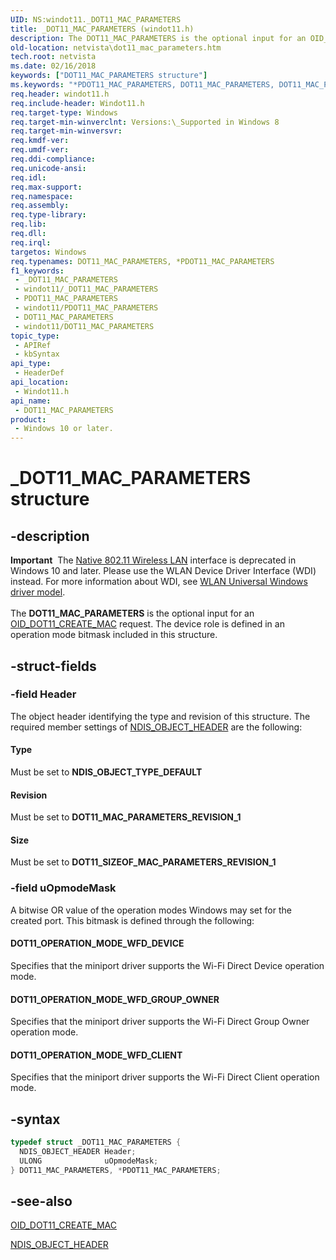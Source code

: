 ```yaml
---
UID: NS:windot11._DOT11_MAC_PARAMETERS
title: _DOT11_MAC_PARAMETERS (windot11.h)
description: The DOT11_MAC_PARAMETERS is the optional input for an OID_DOT11_CREATE_MAC request. The device role is defined in an operation mode bitmask included in this structure.
old-location: netvista\dot11_mac_parameters.htm
tech.root: netvista
ms.date: 02/16/2018
keywords: ["DOT11_MAC_PARAMETERS structure"]
ms.keywords: "*PDOT11_MAC_PARAMETERS, DOT11_MAC_PARAMETERS, DOT11_MAC_PARAMETERS structure [Network Drivers Starting with Windows Vista], PDOT11_MAC_PARAMETERS, PDOT11_MAC_PARAMETERS structure pointer [Network Drivers Starting with Windows Vista], Revision, Size, Type, _DOT11_MAC_PARAMETERS, netvista.dot11_mac_parameters, windot11/DOT11_MAC_PARAMETERS, windot11/PDOT11_MAC_PARAMETERS"
req.header: windot11.h
req.include-header: Windot11.h
req.target-type: Windows
req.target-min-winverclnt: Versions:\_Supported in Windows 8
req.target-min-winversvr: 
req.kmdf-ver: 
req.umdf-ver: 
req.ddi-compliance: 
req.unicode-ansi: 
req.idl: 
req.max-support: 
req.namespace: 
req.assembly: 
req.type-library: 
req.lib: 
req.dll: 
req.irql: 
targetos: Windows
req.typenames: DOT11_MAC_PARAMETERS, *PDOT11_MAC_PARAMETERS
f1_keywords:
 - _DOT11_MAC_PARAMETERS
 - windot11/_DOT11_MAC_PARAMETERS
 - PDOT11_MAC_PARAMETERS
 - windot11/PDOT11_MAC_PARAMETERS
 - DOT11_MAC_PARAMETERS
 - windot11/DOT11_MAC_PARAMETERS
topic_type:
 - APIRef
 - kbSyntax
api_type:
 - HeaderDef
api_location:
 - Windot11.h
api_name:
 - DOT11_MAC_PARAMETERS
product:
 - Windows 10 or later.
---
```


# _DOT11_MAC_PARAMETERS structure


## -description

<div class="alert"><b>Important</b>  The <a href="/previous-versions/windows/hardware/wireless/ff560689(v=vs.85)">Native 802.11 Wireless LAN</a> interface is deprecated in Windows 10 and later. Please use the WLAN Device Driver Interface (WDI) instead. For more information about WDI, see <a href="/windows-hardware/drivers/network/wifi-universal-driver-model">WLAN Universal Windows driver model</a>.</div><div> </div>The <b>DOT11_MAC_PARAMETERS</b> is the optional input for an <a href="/windows-hardware/drivers/network/oid-dot11-create-mac">OID_DOT11_CREATE_MAC</a> request. The device role is defined in an operation mode bitmask included in this structure.

## -struct-fields

### -field Header

The object header identifying the type and revision of this structure. The required member settings of <a href="..\ntddndis\ns-ntddndis-_ndis_object_header.md">NDIS_OBJECT_HEADER</a> are the following:



#### Type

Must be set to <b>NDIS_OBJECT_TYPE_DEFAULT</b>



#### Revision

Must be set to <b>DOT11_MAC_PARAMETERS_REVISION_1</b>



#### Size

Must be set to <b>DOT11_SIZEOF_MAC_PARAMETERS_REVISION_1</b>

### -field uOpmodeMask

A bitwise OR value of the operation modes Windows may set for the created port. This bitmask is defined through the following:





#### DOT11_OPERATION_MODE_WFD_DEVICE

Specifies that the miniport driver supports the Wi-Fi Direct Device operation mode.



#### DOT11_OPERATION_MODE_WFD_GROUP_OWNER

Specifies that the miniport driver supports the Wi-Fi Direct Group Owner operation mode.



#### DOT11_OPERATION_MODE_WFD_CLIENT

Specifies that the miniport driver supports the Wi-Fi Direct Client operation mode.

## -syntax

```cpp
typedef struct _DOT11_MAC_PARAMETERS {
  NDIS_OBJECT_HEADER Header;
  ULONG              uOpmodeMask;
} DOT11_MAC_PARAMETERS, *PDOT11_MAC_PARAMETERS;
```

## -see-also

<a href="/windows-hardware/drivers/network/oid-dot11-create-mac">OID_DOT11_CREATE_MAC</a>



<a href="..\ntddndis\ns-ntddndis-_ndis_object_header.md">NDIS_OBJECT_HEADER</a>

